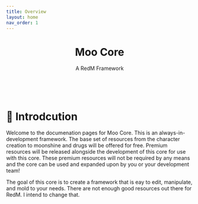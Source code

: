 ```yaml
---
title: Overview
layout: home
nav_order: 1
---
```

<p align="center">
    <h1 align="center">Moo Core</h1>
    <p align="center">A RedM Framework</p>
    <br><br><br>
</p>

# 👋 Introdcution
Welcome to the documenation pages for Moo Core. This is an always-in-development framework. The base set of resources from the character creation to moonshine and drugs will be offered for free. Premium resources will be released alongside the development of this core for use with this core. These premium resources will not be required by any means and the core can be used and expanded upon by you or your development team!

The goal of this core is to create a framework that is eay to edit, manipulate, and mold to your needs. There are not enough good resources out there for RedM. I intend to change that.
